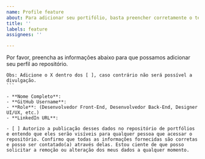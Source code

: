 ```yaml
---
name: Profile feature
about: Para adicionar seu portifólio, basta preencher corretamente o template.
title: ''
labels: feature
assignees: ''

---
```


Por favor, preencha as informações abaixo para que possamos adicionar seu perfil ao repositório.
````
Obs: Adicione o X dentro dos [ ], caso contrário não será possível a divulgação.
```

- **Nome Completo**: 
- **GitHub Username**: 
- **Role**: (Desenvolvedor Front-End, Desenvolvedor Back-End, Designer UI/UX, etc.)
- **LinkedIn URL**: 

- [ ] Autorizo a publicação desses dados no repositório de portfólios e entendo que eles serão visíveis para qualquer pessoa que acessar o repositório. Confirmo que todas as informações fornecidas são corretas e posso ser contatado(a) através delas. Estou ciente de que posso solicitar a remoção ou alteração dos meus dados a qualquer momento.
